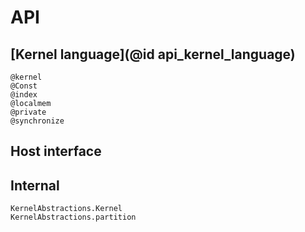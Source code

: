 # API

## [Kernel language](@id api_kernel_language)

```@docs
@kernel
@Const
@index
@localmem
@private
@synchronize
```

## Host interface

## Internal

```@docs
KernelAbstractions.Kernel
KernelAbstractions.partition
```
